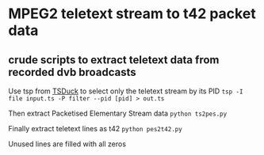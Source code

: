 # MPEG2 teletext stream to t42 packet data

## crude scripts to extract teletext data from recorded dvb broadcasts

Use tsp from [TSDuck](https://tsduck.io/) to select only the teletext stream by its PID
`tsp -I file input.ts -P filter --pid [pid] > out.ts`

Then extract Packetised Elementary Stream data
`python ts2pes.py`

Finally extract teletext lines as t42
`python pes2t42.py`

Unused lines are filled with all zeros
